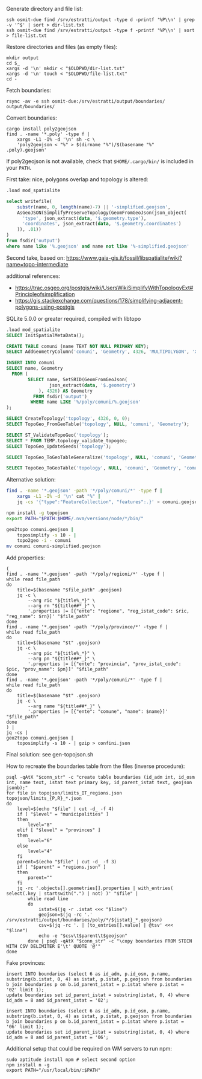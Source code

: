 Generate directory and file list:

```
ssh osmit-due find /srv/estratti/output -type d -printf '%P\\n' | grep -v '^$' | sort > dir-list.txt
ssh osmit-due find /srv/estratti/output -type f -printf '%P\\n' | sort > file-list.txt
```

Restore directories and files (as empty files):

```
mkdir output
cd $_
xargs -d '\n' mkdir < "$OLDPWD/dir-list.txt"
xargs -d '\n' touch < "$OLDPWD/file-list.txt"
cd -
```

Fetch boundaries:

```
rsync -av -e ssh osmit-due:/srv/estratti/output/boundaries/ output/boundaries/
```

Convert boundaries:

```
cargo install poly2geojson
find . -name '*.poly' -type f |
    xargs -L1 -I% -d '\n' sh -c \
    'poly2geojson < "%" > $(dirname "%")/$(basename "%" .poly).geojson'
```

If poly2geojson is not available, check that `$HOME/.cargo/bin/` is included in your `PATH`.


First take: nice, polygons overlap and topology is altered:

```sql
.load mod_spatialite

select writefile(
    substr(name, 0, length(name)-7) || '-simplified.geojson',
    AsGeoJSON(SimplifyPreserveTopology(GeomFromGeoJson(json_object(
      'type', json_extract(data, '$.geometry.type'),
      'coordinates', json_extract(data, '$.geometry.coordinates')
    )), .01))
)
from fsdir('output')
where name like '%.geojson' and name not like '%-simplified.geojson'
```


Second take, based on: https://www.gaia-gis.it/fossil/libspatialite/wiki?name=topo-intermediate

additional references:
- https://trac.osgeo.org/postgis/wiki/UsersWikiSimplifyWithTopologyExt#Principleofsimplification
- https://gis.stackexchange.com/questions/178/simplifying-adjacent-polygons-using-postgis


SQLite 5.0.0 or greater required, compiled with libtopo
```sql
.load mod_spatialite
SELECT InitSpatialMetaData();

CREATE TABLE comuni (name TEXT NOT NULL PRIMARY KEY);
SELECT AddGeometryColumn('comuni', 'Geometry', 4326, 'MULTIPOLYGON', 'XY');

INSERT INTO comuni
SELECT name, Geometry
  FROM (
        SELECT name, SetSRID(GeomFromGeoJson(
                json_extract(data, '$.geometry')
            ), 4326) AS Geometry
          FROM fsdir('output')
         WHERE name LIKE '%/poly/comuni/%.geojson'
);

SELECT CreateTopology('topology', 4326, 0, 0);
SELECT TopoGeo_FromGeoTable('topology', NULL, 'comuni', 'Geometry');

SELECT ST_ValidateTopoGeo('topology');
SELECT * FROM TEMP.topology_validate_topogeo;
SELECT TopoGeo_UpdateSeeds('topology');

SELECT TopoGeo_ToGeoTableGeneralize('topology', NULL, 'comuni', 'Geometry', 'comuni_simplified_100m', 0.001);

SELECT TopoGeo_ToGeoTable('topology', NULL, 'comuni', 'Geometry', 'comuni_from_topo');
```

Alternative solution:

```sh
find . -name '*.geojson' -path '*/poly/comuni/*' -type f |
    xargs -L1 -I% -d '\n' cat "%" |
    jq -cs '{"type":"FeatureCollection", "features":.}' > comuni.geojson

npm install -g topojson
export PATH="$PATH:$HOME/.nvm/versions/node/*/bin/"

geo2topo comuni.geojson |
    toposimplify -s 10 - |
    topo2geo -i - comuni
mv comuni comuni-simplified.geojson
```

Add properties:

```
(
find . -name '*.geojson' -path '*/poly/regioni/*' -type f |
while read file_path
do
    title=$(basename "$file_path" .geojson)
    jq -c \
        --arg ric "${title%_*}" \
        --arg rn "${title##*_}" \
        '.properties |= [{"ente": "regione", "reg_istat_code": $ric, "reg_name": $rn}]' "$file_path"
done
find . -name '*.geojson' -path '*/poly/province/*' -type f |
while read file_path
do
    title=$(basename "$t" .geojson)
    jq -c \
        --arg pic "${title%_*}" \
        --arg pn "${title##*_}" \
        '.properties |= [{"ente": "provincia", "prov_istat_code": $pic, "prov_name": $pn}]' "$file_path"
done
find . -name '*.geojson' -path '*/poly/comuni/*' -type f |
while read file_path
do
    title=$(basename "$t" .geojson)
    jq -c \
        --arg name "${title##*_}" \
        '.properties |= [{"ente": "comune", "name": $name}]' "$file_path"
done
) |
jq -cs |
geo2topo comuni.geojson |
    toposimplify -s 10 - | gzip > confini.json
```

Final solution: see gen-topojson.sh

How to recreate the boundaries table from the files (inverse procedure):

```
psql -qAtX "$conn_str" -c "create table boundaries (id_adm int, id_osm int, name text, istat text primary key, id_parent_istat text, geojson jsonb);"
for file in topojson/limits_IT_regions.json topojson/limits_{P,R}_*.json
do
    level=$(echo "$file" | cut -d_ -f 4)
    if [ "$level" = "municipalities" ]
    then
        level="8"
    elif [ "$level" = "provinces" ]
    then
        level="6"
    else
        level="4"
    fi
    parent=$(echo "$file" | cut -d_ -f 3)
    if [ "$parent" = "regions.json" ]
    then
        parent=""
    fi
    jq -rc '.objects[].geometries[].properties | with_entries( select(.key | startswith(".") | not) )' "$file" |
        while read line
        do
            istat=$(jq -r .istat <<< "$line")
            geojson=$(jq -rc '.' /srv/estratti/output/boundaries/poly/*/${istat}_*.geojson)
            csv=$(jq -rc '. | [to_entries[].value] | @tsv' <<< "$line")
            echo -e "$csv\t$parent\t$geojson"
        done | psql -qAtX "$conn_str" -c "\copy boundaries FROM STDIN WITH CSV DELIMITER E'\t' QUOTE '@'"
done
```

Fake provinces:

```
insert INTO boundaries (select 6 as id_adm, p.id_osm, p.name, substring(b.istat, 0, 4) as istat, p.istat, p.geojson from boundaries b join boundaries p on b.id_parent_istat = p.istat where p.istat = '02' limit 1);
update boundaries set id_parent_istat = substring(istat, 0, 4) where id_adm = 8 and id_parent_istat = '02';

insert INTO boundaries (select 6 as id_adm, p.id_osm, p.name, substring(b.istat, 0, 4) as istat, p.istat, p.geojson from boundaries b join boundaries p on b.id_parent_istat = p.istat where p.istat = '06' limit 1);
update boundaries set id_parent_istat = substring(istat, 0, 4) where id_adm = 8 and id_parent_istat = '06';
```

Additional setup that could be required on WM servers to run npm:

```
sudo aptitude install npm # select second option
npm install n -g
export PATH="/usr/local/bin/:$PATH"
```
